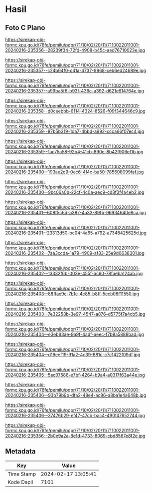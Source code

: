 # Hasil

## Foto C Plano

https://sirekap-obj-formc.kpu.go.id/76fe/pemilu/pdpr/71/10/02/20/11/7110022011001-20240216-235356--28239f34-72fd-4908-b45c-aed76710023e.jpg

https://sirekap-obj-formc.kpu.go.id/76fe/pemilu/pdpr/71/10/02/20/11/7110022011001-20240216-235357--c24b64f0-c41a-4737-9968-ceb6ed24689e.jpg

https://sirekap-obj-formc.kpu.go.id/76fe/pemilu/pdpr/71/10/02/20/11/7110022011001-20240216-235357--a99ba5f6-b93f-436c-a392-d621e614764e.jpg

https://sirekap-obj-formc.kpu.go.id/76fe/pemilu/pdpr/71/10/02/20/11/7110022011001-20240216-235358--d0ceebbb-6114-4324-8526-f09f344646c9.jpg

https://sirekap-obj-formc.kpu.go.id/76fe/pemilu/pdpr/71/10/02/20/11/7110022011001-20240216-235359--87b5b319-1da7-4bbd-a992-ccca66f07ec4.jpg

https://sirekap-obj-formc.kpu.go.id/76fe/pemilu/pdpr/71/10/02/20/11/7110022011001-20240216-235359--1ac75a58-92b4-41cb-890e-8b42f906ef1b.jpg

https://sirekap-obj-formc.kpu.go.id/76fe/pemilu/pdpr/71/10/02/20/11/7110022011001-20240216-235400--193ae2d9-0ec6-4f4c-ba50-785608099faf.jpg

https://sirekap-obj-formc.kpu.go.id/76fe/pemilu/pdpr/71/10/02/20/11/7110022011001-20240216-235400--9bc06a0b-22cf-4c0a-aec9-cd8f3f4a4eb2.jpg

https://sirekap-obj-formc.kpu.go.id/76fe/pemilu/pdpr/71/10/02/20/11/7110022011001-20240216-235401--608f5c6d-5387-4a33-89fb-96934640e8ca.jpg

https://sirekap-obj-formc.kpu.go.id/76fe/pemilu/pdpr/71/10/02/20/11/7110022011001-20240216-235401--23313d50-bc04-4a65-a792-a7348425625d.jpg

https://sirekap-obj-formc.kpu.go.id/76fe/pemilu/pdpr/71/10/02/20/11/7110022011001-20240216-235402--7aa3ccda-1a79-4909-af83-25e9d0638301.jpg

https://sirekap-obj-formc.kpu.go.id/76fe/pemilu/pdpr/71/10/02/20/11/7110022011001-20240216-235402--13332f6b-003e-455f-ac90-78faeba124ab.jpg

https://sirekap-obj-formc.kpu.go.id/76fe/pemilu/pdpr/71/10/02/20/11/7110022011001-20240216-235403--88ffac9c-7b1c-4c85-b8ff-5ccb08f11550.jpg

https://sirekap-obj-formc.kpu.go.id/76fe/pemilu/pdpr/71/10/02/20/11/7110022011001-20240216-235403--7e32258b-3e97-4547-a876-d5775f7a4cb5.jpg

https://sirekap-obj-formc.kpu.go.id/76fe/pemilu/pdpr/71/10/02/20/11/7110022011001-20240216-235404--e3eb83ae-9a9f-4adf-aeec-f7b8a5888bad.jpg

https://sirekap-obj-formc.kpu.go.id/76fe/pemilu/pdpr/71/10/02/20/11/7110022011001-20240216-235404--d16eef19-91a2-4c39-881c-c7c1422f09df.jpg

https://sirekap-obj-formc.kpu.go.id/76fe/pemilu/pdpr/71/10/02/20/11/7110022011001-20240216-235405--5ac07586-e7bf-4264-b9a4-a0317f63a44e.jpg

https://sirekap-obj-formc.kpu.go.id/76fe/pemilu/pdpr/71/10/02/20/11/7110022011001-20240216-235406--93b79b9b-dfa2-48e4-ac86-a8ba1e4a648b.jpg

https://sirekap-obj-formc.kpu.go.id/76fe/pemilu/pdpr/71/10/02/20/11/7110022011001-20240216-235406--37476b29-ef47-47cb-bac4-490f47652744.jpg

https://sirekap-obj-formc.kpu.go.id/76fe/pemilu/pdpr/71/10/02/20/11/7110022011001-20240216-235356--2b0e9a2a-8e1d-4733-8069-cbd8567e8f2e.jpg


## Metadata

| Key        | Value               |
| ---------- | ------------------- |
| Time Stamp | 2024-02-17 13:05:41 |
| Kode Dapil | 7101                |



